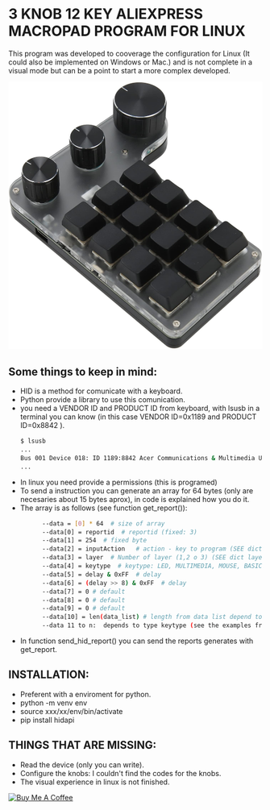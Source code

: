 
# 3 KNOB 12 KEY ALIEXPRESS MACROPAD PROGRAM FOR LINUX
This program was developed to cooverage the configuration for Linux (It could also be implemented on Windows or Mac.) and is not complete in a visual mode but can be a point to start a more complex developed.

![Keyboar 12 keys 3 knobs](https://github.com/paulonicolas/3-knob-12-key-aliexpress-macropad-/blob/9f7028b14a91adddaf28f5a0c9d023e06d975d06/python_app/12x3knob_.jpg)
## Some things to keep in mind:
- HID is a method for comunicate with a keyboard.
- Python provide a library to use this comunication.
- you need a VENDOR ID and PRODUCT ID from keyboard, with lsusb in a terminal you can know (in this case VENDOR ID=0x1189 and PRODUCT ID=0x8842 ).
  ```bash
  $ lsusb
  ...
  Bus 001 Device 018: ID 1189:8842 Acer Communications & Multimedia USB Composite Device
  ...
- In linux you need provide a permissions (this is programed)
- To send a instruction you can generate an array for 64 bytes (only are necesaries about 15 bytes aprox), in code is explained how you do it.
- The array is as follows (see function get_report()):
  ```bash
        --data = [0] * 64  # size of array
        --data[0] = reportid  # reportid (fixed: 3)
        --data[1] = 254  # fixed byte
        --data[2] = inputAction   # action - key to program (SEE dict input actions in info.py)
        --data[3] = layer  # Number of layer (1,2 o 3) (SEE dict layers in info.py)
        --data[4] = keytype  # keytype: LED, MULTIMEDIA, MOUSE, BASIC (SEE dict keytypes in info.py)
        --data[5] = delay & 0xFF  # delay 
        --data[6] = (delay >> 8) & 0xFF  # delay
        --data[7] = 0 # default
        --data[8] = 0 # default
        --data[9] = 0 # default
        --data[10] = len(data_list) # length from data list depend to type keytype (see the code config/)
        --data 11 to n:  depends to type keytype (see the examples from usb_config_moc_V1.py, arrays: data_led, data_key, data_media and data_mouse )
   ```
- In function send_hid_report() you can send the reports generates with get_report.

## INSTALLATION:
- Preferent with a enviroment for python.
- python -m venv env
- source xxx/xx/env/bin/activate
- pip install hidapi
  
## THINGS THAT ARE MISSING:
- Read the device (only you can write).
- Configure the knobs: I couldn't find the codes for the knobs.
- The visual experience in linux is not finished.
  
<a href="https://www.buymeacoffee.com/paulojarafe" target="_blank"><img src="https://cdn.buymeacoffee.com/buttons/v2/default-yellow.png" alt="Buy Me A Coffee" style="height: 60px !important;width: 217px !important;" ></a>
